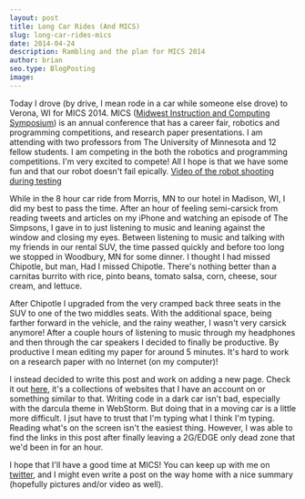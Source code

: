```yaml
---
layout: post
title: Long Car Rides (And MICS)
slug: long-car-rides-mics
date: 2014-04-24
description: Rambling and the plan for MICS 2014
author: brian
seo.type: BlogPosting
image:
---
```


Today I drove (by drive, I mean rode in a car while someone else drove) to Verona, WI for MICS 2014. MICS ([Midwest Instruction and Computing Symposium](http://micsymposium.org/)) is an annual conference that has a career fair, robotics and programming competitions, and research paper presentations. I am attending with two professors from The University of Minnesota and 12 fellow students. I am competing in the both the robotics and programming competitions. I'm very excited to compete! All I hope is that we have some fun and that our robot doesn't fail epically. [Video of the robot shooting during testing](https://www.youtube.com/watch?v=Il7Uavkg4aA)

While in the 8 hour car ride from Morris, MN to our hotel in Madison, WI, I did my best to pass the time. After an hour of feeling semi-carsick from reading tweets and articles on my iPhone and watching an episode of The Simpsons, I gave in to just listening to music and leaning against the window and closing my eyes. Between listening to music and talking with my friends in our rental SUV, the time passed quickly and before too long we stopped in Woodbury, MN for some dinner. I thought I had missed Chipotle, but man, Had I missed Chipotle. There's nothing better than a carnitas burrito with rice, pinto beans, tomato salsa, corn, cheese, sour cream, and lettuce.

After Chipotle I upgraded from the very cramped back three seats in the SUV to one of the two middles seats. With the additional space, being farther forward in the vehicle, and the rainy weather, I wasn't very carsick anymore! After a couple hours of listening to music through my headphones and then through the car speakers I decided to finally be productive. By productive I mean editing my paper for around 5 minutes. It's hard to work on a research paper with no Internet (on my computer)!

I instead decided to write this post and work on adding a new page. Check it out [here](/), it's a collections of websites that I have an account on or something similar to that. Writing code in a dark car isn't bad, especially with the darcula theme in WebStorm. But doing that in a moving car is a little more difficult. I jsut have to trust that I'm typing what I think I'm typing. Reading what's on the screen isn't the easiest thing. However, I was able to find the links in this post after finally leaving a 2G/EDGE only dead zone that we'd been in for an hour.

I hope that I'll have a good time at MICS! You can keep up with me on [twitter](https://twitter.com/BrianMitchL), and I might even write a post on the way home with a nice summary (hopefully pictures and/or video as well).